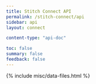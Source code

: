 ```yaml
---
title: Stitch Connect API
permalink: /stitch-connect/api
sidebar: api
layout: connect

content-type: "api-doc"

toc: false
summary: false
feedback: false
---
```

{% include misc/data-files.html %}
